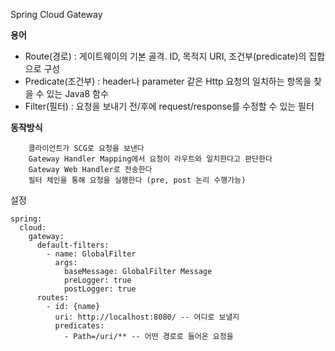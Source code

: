 Spring Cloud Gateway

**용어**

 - Route(경로) : 게이트웨이의 기본 골격. ID, 목적지 URI, 조건부(predicate)의 집합으로 구성
 - Predicate(조건부) : header나 parameter 같은 Http 요청의 일치하는 항목을 찾을 수 있는 Java8 함수
 - Filter(필터) : 요청을 보내기 전/후에 request/response를 수정할 수 있는 필터


**동작방식**

```
    클라이언트가 SCG로 요청을 보낸다
    Gateway Handler Mapping에서 요청이 라우트와 일치한다고 판단한다  
    Gateway Web Handler로 전송한다
    필터 체인을 통해 요청을 실행한다 (pre, post 논리 수행가능)
```

설정
```
spring:
  cloud:
    gateway:
      default-filters:
        - name: GlobalFilter
          args:
            baseMessage: GlobalFilter Message
            preLogger: true
            postLogger: true
      routes:
        - id: {name}
          uri: http://localhost:8080/ -- 어디로 보낼지
          predicates:
            - Path=/uri/** -- 어떤 경로로 들어온 요청을

```

